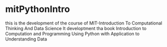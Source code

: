 # mitPythonIntro
this is the development of the course of MIT-Introduction To Computational Thinking And Data Science
It developtment tha book Introduction to Computation and Programming Using Python with Application to Understanding Data
